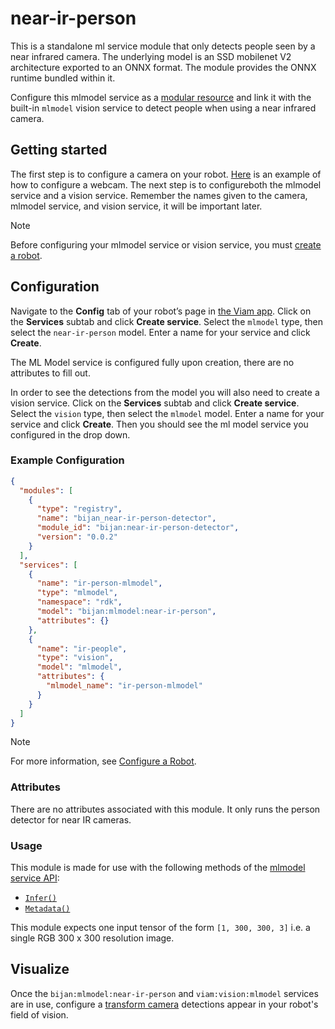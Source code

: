 # near-ir-person

This is a standalone ml service module that only detects people seen by a near infrared camera. The underlying model is an SSD mobilenet V2 architecture exported to an ONNX format. The module provides the ONNX runtime bundled within it. 

Configure this mlmodel service as a [modular resource](https://docs.viam.com/modular-resources/) and link it with the built-in `mlmodel` vision service to detect people when using a near infrared camera.

## Getting started

The first step is to configure a camera on your robot. [Here](https://docs.viam.com/components/camera/webcam/) is an example of how to configure a webcam. The next step is to configureboth the mlmodel service and a vision service. Remember the names given to the camera, mlmodel service, and vision service, it will be important later. 

> [!NOTE]  
> Before configuring your mlmodel service or vision service, you must [create a robot](https://docs.viam.com/manage/fleet/robots/#add-a-new-robot).

## Configuration

Navigate to the **Config** tab of your robot’s page in [the Viam app](https://app.viam.com/). Click on the **Services** subtab and click **Create service**. Select the `mlmodel` type, then select the `near-ir-person` model. Enter a name for your service and click **Create**.

The ML Model service is configured fully upon creation, there are no attributes to fill out.

In order to see the detections from the model you will also need to create a vision service. Click on the **Services** subtab and click **Create service**. Select the `vision` type, then select the `mlmodel` model. Enter a name for your service and click **Create**. Then you should see the ml model service you configured in the drop down.

### Example Configuration

```json
{
  "modules": [
    {
      "type": "registry",
      "name": "bijan_near-ir-person-detector",
      "module_id": "bijan:near-ir-person-detector",
      "version": "0.0.2"
    }
  ],
  "services": [
    {
      "name": "ir-person-mlmodel",
      "type": "mlmodel",
      "namespace": "rdk",
      "model": "bijan:mlmodel:near-ir-person",
      "attributes": {}
    },
    {
      "name": "ir-people",
      "type": "vision",
      "model": "mlmodel",
      "attributes": {
        "mlmodel_name": "ir-person-mlmodel"
      }
    }
  ]
}

```

> [!NOTE]  
> For more information, see [Configure a Robot](https://docs.viam.com/manage/configuration/).

### Attributes

There are no attributes associated with this module. It only runs the person detector for near IR cameras.

### Usage

This module is made for use with the following methods of the [mlmodel service API](https://docs.viam.com/services/ml/deploy/#api): 
- [`Infer()`](https://docs.viam.com/ml/deploy/#infer)
- [`Metadata()`](https://docs.viam.com/ml/deploy/#metadata)

This module expects one input tensor of the form `[1, 300, 300, 3]` i.e. a single RGB 300 x 300 resolution image.

## Visualize 

Once the `bijan:mlmodel:near-ir-person` and `viam:vision:mlmodel` services are in use, configure a [transform camera](https://docs.viam.com/components/camera/transform/) detections appear in your robot's field of vision.

